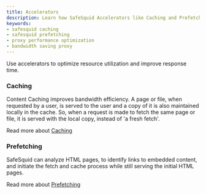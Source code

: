 ```yaml
---
title: Accelerators  
description: Learn how SafeSquid Accelerators like Caching and Prefetching enhance web performance by optimizing bandwidth usage, reducing latency, and delivering faster access to web content through intelligent content delivery.  
keywords:  
- safesquid caching  
- safesquid prefetching  
- proxy performance optimization  
- bandwidth saving proxy  
---
```


Use accelerators to optimize resource utilization and improve response time.

### Caching
Content Caching improves bandwidth efficiency. A page or file, when requested by a user, is served to the user and a copy of it is also maintained locally in the cache. So, when a request is made to fetch the same page or file, it is served with the local copy, instead of 'a fresh fetch'.

Read more about [Caching](/docs/14-Performance%20Optimisation/Content%20Caching.md)

### Prefetching
SafeSquid can analyze HTML pages, to identify links to embedded content, and initiate the fetch and cache process while still serving the initial HTML pages.

Read more about [Prefetching](/docs/14-Performance%20Optimisation/Pre%20Fetching.md)
